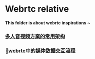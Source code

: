 # Webrtc relative 

#### This folder is about webrtc inspirations ~


### [多人音视频方案的常用架构](多人音视频方案的常用架构.md)

### [webrtc中的媒体数据交互流程](webrtc中的媒体数据交互流程.md)






